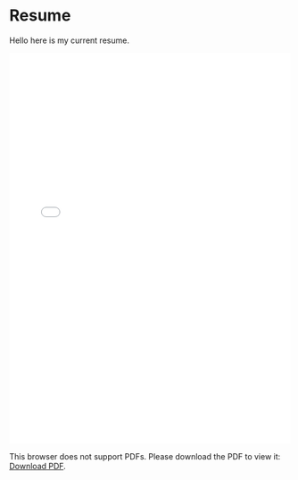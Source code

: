 # Resume
Hello here is my current resume.

<!-- ![some description](./2025_03_10_Resume.pdf "Some Discription") --->

<!-- <image scr="./2025_03_10_Resume.pdf"> --->

 <object data="./2025_03_10_Resume.pdf" type="application/pdf" width=100% height="700px">
    <!--
    <embed src="./2025_03_10_Resume.pdf">
    -->
    <embed src="./2025_03_10_Resume.pdf" width="100%" height="700px">
        <p>This browser does not support PDFs. Please download the PDF to view it: <a href="./2025_03_10_Resume.pdf">Download PDF</a>.</p>
    </embed>
</object>

